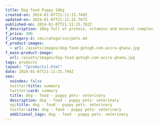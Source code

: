 ```yaml
---
title: Dog food Puppy 10kg
created-on: 2024-01-07T21:11:15.749Z
updated-on: 2024-01-07T21:11:15.767Z
published-on: 2024-01-07T21:11:15.782Z
f_description: 10kg full of protein, vitamins and mineral complex.
f_price: 300
f_category-2: cms/categories/pets.md
f_product-images:
  - url: /assets/images/dog-food-gotogh.com-accra-ghana.jpg
f_main-product-image:
  url: /assets/images/dog-food-gotogh.com-accra-ghana.jpg
tags: products
layout: "[products].html"
date: 2024-01-07T21:11:15.794Z
seo:
  noindex: false
  twitter:title: summary
  twitter:card: summary
  title: dog - food - puppy pets- veterinary
  description: dog - food - puppy pets- veterinary
  og:title: dog - food - puppy pets- veterinary
  twitter:site: dog - food - puppy pets- veterinary
  additional_tags: dog - food - puppy pets- veterinary
---
```

